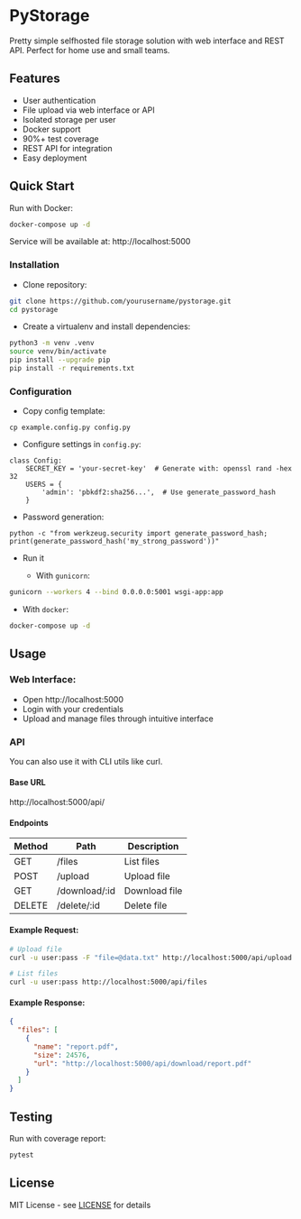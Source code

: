 # PyStorage

Pretty simple selfhosted file storage solution with web interface and REST API.
Perfect for home use and small teams.

## Features

- User authentication
- File upload via web interface or API
- Isolated storage per user
- Docker support
- 90%+ test coverage
- REST API for integration
- Easy deployment

## Quick Start

Run with Docker:

```sh
docker-compose up -d
```

Service will be available at: http://localhost:5000

### Installation

- Clone repository:

```sh
git clone https://github.com/yourusername/pystorage.git
cd pystorage
```

- Create a virtualenv and install dependencies:

```sh
python3 -m venv .venv
source venv/bin/activate
pip install --upgrade pip
pip install -r requirements.txt
```

### Configuration

- Copy config template:

```
cp example.config.py config.py
```

- Configure settings in `config.py`:

```
class Config:
    SECRET_KEY = 'your-secret-key'  # Generate with: openssl rand -hex 32
    USERS = {
        'admin': 'pbkdf2:sha256...',  # Use generate_password_hash
    }
```

  -  Password generation:

```
python -c "from werkzeug.security import generate_password_hash; print(generate_password_hash('my_strong_password'))"
```

- Run it

  - With `gunicorn`:

```sh
gunicorn --workers 4 --bind 0.0.0.0:5001 wsgi-app:app
```

  - With `docker`:

```sh
docker-compose up -d
```

## Usage

### Web Interface:

- Open http://localhost:5000
- Login with your credentials
- Upload and manage files through intuitive interface

### API

You can also use it with CLI utils like curl.

#### Base URL

http://localhost:5000/api/


#### Endpoints

| Method | Path           | Description   |
| ------ | ------------- | ------------- |
| GET    | /files         | List files    |
| POST   | /upload        | Upload file   |
| GET    | /download/:id | Download file |
| DELETE | /delete/:id   | Delete file   |

#### Example Request:

```sh
# Upload file
curl -u user:pass -F "file=@data.txt" http://localhost:5000/api/upload

# List files
curl -u user:pass http://localhost:5000/api/files
```

#### Example Response:

```json
{
  "files": [
    {
      "name": "report.pdf",
      "size": 24576,
      "url": "http://localhost:5000/api/download/report.pdf"
    }
  ]
}
```

## Testing

Run with coverage report:

```sh
pytest
```

## License

MIT License - see [LICENSE](LICENSE) for details
